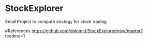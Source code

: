 # StockExplorer

Small Project to compute strategy for stock trading

#References
https://github.com/dolomitt/StockExplorer/new/master?readme=1
